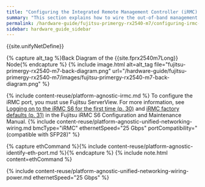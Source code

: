 ```yaml
---
title: "Configuring the Integrated Remote Management Controller (iRMC) and Wiring Your Fujitsu PRIMERGY RX2540 M7 Nodes"
summary: "This section explains how to wire the out-of-band management (iRMC) port, 25 Gbps ports, and power on Fujitsu RX2540 M7 nodes."
permalink: /hardware-guide/fujitsu-primergy-rx2540-m7/configuring-irmc-wiring-nodes.html
sidebar: hardware_guide_sidebar
---
```


{{site.unifyNetDefine}}

{% capture alt_tag %}Back Diagram of the {{site.fprx2540m7Long}} Node{% endcapture %}
{% include image.html alt=alt_tag file="fujitsu-primergy-rx2540-m7-back-diagram.png" url="/hardware-guide/fujitsu-primergy-rx2540-m7/images/fujitsu-primergy-rx2540-m7-back-diagram.png" %}

{% include content-reuse/platform-agnostic-irmc.md %}
To configure the iRMC port, you must use Fujitsu ServerView. For more information, see <a href="https://docs.qumulo.com/pdf/fujitsu-software-serverview-suite-irmc-s6-configuration-maintenance-03-2023.pdf#page=30" class="pdf">Logging on to the iRMC S6 for the first time (p. 30)</a> and <a href="https://docs.qumulo.com/pdf/fujitsu-software-serverview-suite-irmc-s6-configuration-maintenance-03-2023.pdf#page=31" class="pdf">iRMC factory defaults (p. 31)</a> in the Fujitsu iRMC S6 Configuration and Maintenance Manual.
{% include content-reuse/platform-agnostic-unified-networking-wiring.md bmcType="iRMC" ethernetSpeed="25 Gbps" portCompatibility=" (compatible with SFP28)" %}

{% capture ethCommand %}{% include content-reuse/platform-agnostic-identify-eth-port.md %}{% endcapture %}
{% include note.html content=ethCommand %}

{% include content-reuse/platform-agnostic-unified-networking-wiring-power.md ethernetSpeed="25 Gbps" %}
